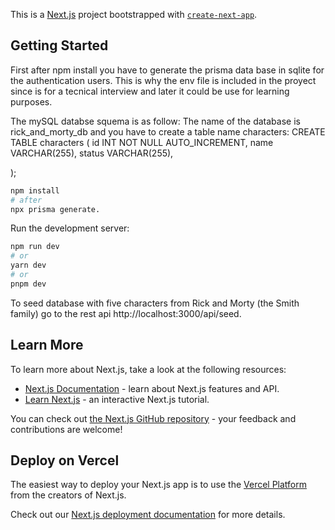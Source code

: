 This is a [Next.js](https://nextjs.org/) project bootstrapped with [`create-next-app`](https://github.com/vercel/next.js/tree/canary/packages/create-next-app).

## Getting Started

First after npm install you have to generate the prisma data base in sqlite for the authentication users. This is why the env file is included in the 
proyect since is for a tecnical interview and later it could be use for learning purposes.

The mySQL databse squema is as follow:
The name of the database is rick_and_morty_db and you have to create a table name characters:
CREATE TABLE characters (
    id INT NOT NULL AUTO_INCREMENT,
    name VARCHAR(255),
    status VARCHAR(255),

);

```bash
npm install 
# after
npx prisma generate.
```
Run the development server:

```bash
npm run dev
# or
yarn dev
# or
pnpm dev
```


To seed database with five characters from Rick and Morty (the Smith family) go to the rest api http://localhost:3000/api/seed.





## Learn More

To learn more about Next.js, take a look at the following resources:

- [Next.js Documentation](https://nextjs.org/docs) - learn about Next.js features and API.
- [Learn Next.js](https://nextjs.org/learn) - an interactive Next.js tutorial.

You can check out [the Next.js GitHub repository](https://github.com/vercel/next.js/) - your feedback and contributions are welcome!

## Deploy on Vercel

The easiest way to deploy your Next.js app is to use the [Vercel Platform](https://vercel.com/new?utm_medium=default-template&filter=next.js&utm_source=create-next-app&utm_campaign=create-next-app-readme) from the creators of Next.js.

Check out our [Next.js deployment documentation](https://nextjs.org/docs/deployment) for more details.
